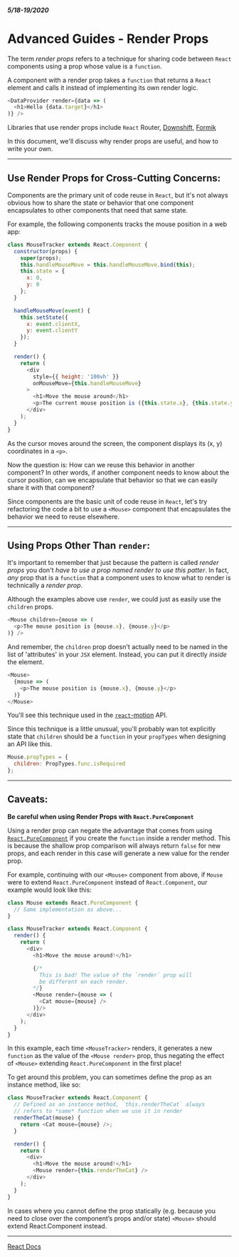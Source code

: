 ##### 5/18-19/2020
# Advanced Guides - Render Props
The term _render props_ refers to a technique for sharing code between `React` components using a prop whose value is a `function`.

A component with a render prop takes a `function` that returns a `React` element and calls it instead of implementing its own render logic.

```js
<DataProvider render={data => (
  <h1>Hello {data.target}</h1>
)} />
```

Libraries that use render props include `React` Router, [Downshift](https://github.com/downshift-js/downshift), [Formik](https://github.com/jaredpalmer/formik)

In this document, we'll discuss why render props are useful, and how to write your own.

---

## Use Render Props for Cross-Cutting Concerns:
Components are the primary unit of code reuse in `React`, but it's not always obvious how to share the state or behavior that one component encapsulates to other components that need that same state.

For example, the following components tracks the mouse position in a web app:

```js
class MouseTracker extends React.Component {
  constructor(props) {
    super(props);
    this.handleMouseMove = this.handleMouseMove.bind(this);
    this.state = {
      x: 0,
      y: 0
    };
  }

  handleMouseMove(event) {
    this.setState({
      x: event.clientX,
      y: event.clientY
    });
  }

  render() {
    return (
      <div
        style={{ height: '100vh' }}
        onMouseMove={this.handleMouseMove}
      >
        <h1>Move the mouse around</h1>
        <p>The current mouse position is ({this.state.x}, {this.state.y})</p>
      </div>
    );
  }
}
```

As the cursor moves around the screen, the component displays its (x, y) coordinates in a `<p>`.

Now the question is: How can we reuse this behavior in another component? In other words, if another component needs to know about the cursor position, can we encapsulate that behavior so that we can easily share it with that component?

Since components are the basic unit of code reuse in `React`, let's try refactoring the code a bit to use a `<Mouse>` component that encapsulates the behavior we need to reuse elsewhere.

---

## Using Props Other Than `render`:
It's important to remember that just because the pattern is called _render props_ you don't _have to use a prop named render to use this patter_.  In fact, _any_ prop that is a `function` that a component uses to know what to render is technically a _render prop_.

Although the examples above use `render`, we could just as easily use the `children` props.

```js
<Mouse children={mouse => (
  <p>The mouse position is {mouse.x}, {mouse.y}</p>
)} />
```

And remember, the `children` prop doesn't actually need to be named in the list of 'attributes' in your `JSX` element.  Instead, you can put it directly _inside_ the element.

```js
<Mouse>
  {mouse => (
    <p>The mouse position is {mouse.x}, {mouse.y}</p>
  )}
</Mouse>
```

You'll see this technique used in the [`react`-motion](https://github.com/chenglou/react-motion) API.

Since this technique is a little unusual, you'll probably wan tot explicitly state that `children` should be a `function` in your `propTypes` when designing an API like this.

```js
Mouse.propTypes = {
  children: PropTypes.func.isRequired
};
```

---

## Caveats:
**Be careful when using Render Props with `React.PureComponent`**

Using a render prop can negate the advantage that comes from using [`React.PureComponent`](https://reactjs.org/docs/react-api.html#reactpurecomponent) if you create the `function` inside a render method. This is because the shallow prop comparison will always return `false` for new props, and each render in this case will generate a new value for the render prop.

For example, continuing with our `<Mouse>` component from above, if `Mouse` were to extend `React.PureComponent` instead of `React.Component`, our example would look like this:

```js
class Mouse extends React.PureComponent {
  // Same implementation as above...
}

class MouseTracker extends React.Component {
  render() {
    return (
      <div>
        <h1>Move the mouse around!</h1>

        {/*
          This is bad! The value of the `render` prop will
          be different on each render.
        */}
        <Mouse render={mouse => (
          <Cat mouse={mouse} />
        )}/>
      </div>
    );
  }
}
```

In this example, each time `<MouseTracker>` renders, it generates a new `function` as the value of the `<Mouse render>` prop, thus negating the effect of `<Mouse>` extending `React.PureComponent` in the first place!

To get around this problem, you can sometimes define the prop as an instance method, like so:

```js
class MouseTracker extends React.Component {
  // Defined as an instance method, `this.renderTheCat` always
  // refers to *same* function when we use it in render
  renderTheCat(mouse) {
    return <Cat mouse={mouse} />;
  }

  render() {
    return (
      <div>
        <h1>Move the mouse around!</h1>
        <Mouse render={this.renderTheCat} />
      </div>
    );
  }
}
```

In cases where you cannot define the prop statically (e.g. because you need to close over the component’s props and/or state) `<Mouse>` should extend React.Component instead.

---

[React Docs](https://reactjs.org/docs/render-props.html)